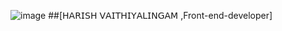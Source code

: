 ![image](https://github.com/harish02-04/harish02-04/assets/121707427/54c196f3-95ef-46a7-b1a7-7c4142628ed2) ##[𝖧𝖠𝖱𝖨𝖲𝖧 𝖵𝖠𝖨𝖳𝖧𝖨𝖸𝖠𝖫𝖨𝖭𝖦𝖠𝖬 ,Front-end-developer]

